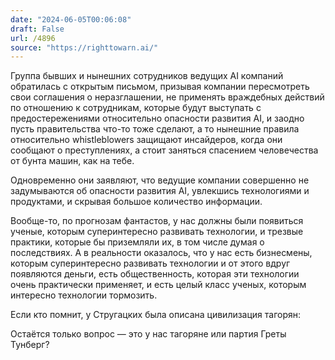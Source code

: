 ```yaml
---
date: "2024-06-05T00:06:08"
draft: False
url: /4896
source: "https://righttowarn.ai/"
---
```


Группа бывших и нынешних сотрудников ведущих AI компаний обратилась с открытым письмом, призывая компании пересмотреть свои соглашения о неразглашении, не применять враждебных действий по отношению к сотрудникам, которые будут выступать с предостережениями относительно опасности развития AI, и заодно пусть правительства что-то тоже сделают, а то нынешние правила относительно whistleblowers защищают инсайдеров, когда они сообщают о преступлениях, а стоит заняться спасением человечества от бунта машин, как на тебе.

Одновременно они заявляют, что ведущие компании совершенно не задумываются об опасности развития AI, увлекшись технологиями и продуктами, и скрывая большое количество информации. 

Вообще-то, по прогнозам фантастов, у нас должны были появиться ученые, которым суперинтересно развивать технологии, и трезвые практики, которые бы приземляли их, в том числе думая о последствиях. А в реальности оказалось, что у нас есть бизнесмены, которым суперинтересно развивать технологии и от этого вдруг появляются деньги, есть общественность, которая эти технологии очень практически применяет, и есть целый класс ученых, которым интересно технологии тормозить. 

Если кто помнит, у Стругацких была описана цивилизация тагорян:


Остаётся только вопрос — это у нас тагоряне или партия Греты Тунберг?

